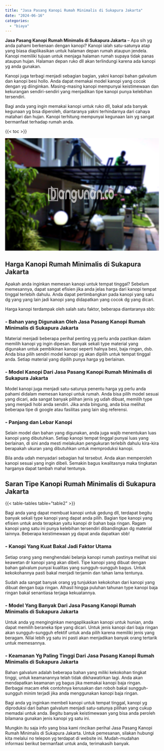 ```yaml
---
title: "Jasa Pasang Kanopi Rumah Minimalis di Sukapura Jakarta"
date: "2024-06-16"
categories: 
  - "biaya"
---
```


**Jasa Pasang Kanopi Rumah Minimalis di Sukapura Jakarta** – Apa sih yg anda pahami berkenaan dengan kanopi? Kanopi ialah satu-satunya atap yang biasa diaplikasikan untuk halaman depan rumah ataupun jendela. Kanopi memiliki tujuan untuk menjaga halaman rumah supaya tidak panas ataupun hujan. Halaman depan ruko dll akan terlindungi karena ada kanopi yg anda gunakan.

Kanopi juga terbagi menjadi sebagian bagian, yakni kanopi bahan galvalum dan kanopi besi hollo. Anda dapat memakai model kanopi yang cocok dengan yg diinginkan. Masing-masing kanopi mempunyai keistimewaan dan kekurangan sendiri-sendiri yang menjadikan tipe kanopi punya kelebihan tersendiri.

Bagi anda yang ingin memakai kanopi untuk ruko dll, bakal ada banyak kegunaan yg bisa diperoleh, diantaranya yakni terhindarnya dari cahaya matahari dan hujan. Kanopi terhitung mempunyai kegunaan lain yg sangat bermanfaat terhadap rumah anda.

{{< toc >}}

![Jasa Pasang Kanopi Rumah Minimalis di Sukapura Jakarta](/images/harga-kanopi-minimalis-47.png)

## Harga Kanopi Rumah Minimalis di Sukapura Jakarta

Apakah anda inginkan memesan kanopi untuk tempat tinggal? Sebelum memesannya, dapat sangat efisien jika anda jelas harga dari kanopi tempat tinggal terlebih dahulu. Anda dapat pertimbangkan pada kanopi yang satu dg yang yang lain jadi kanopi yang didapatkan yang cocok dg yang dicari.

Harga kanopi terdampak oleh salah satu faktor, beberapa diantaranya sbb:

### \- Bahan yang Digunakan Oleh Jasa Pasang Kanopi Rumah Minimalis di Sukapura Jakarta

Material menjadi beberapa perihal penting yg perlu anda pastikan dalam memilih kanopi yg ingin dipesan. Banyak sekali type material yang digunakan untuk pembikinan kanopi seperti halnya besi, baja ringan, dsb. Anda bisa pilih sendiri model kanopi yg akan dipilih untuk tempat tinggal anda. Setiap material yang dipilih punya harga yg berlainan.

### \- Model Kanopi Dari Jasa Pasang Kanopi Rumah Minimalis di Sukapura Jakarta

Model kanopi juga menjadi satu-satunya penentu harga yg perlu anda pahami didalam memesan kanopi untuk rumah. Anda bisa pilih model sesuai yang dicari, ada sangat banyak pilihan jenis yg udah dibuat, memilih type yang menjadi hobi anda sendiri. Jika anda bingung, anda bisa melihat beberapa tipe di google atau fasilitas yang lain sbg referensi.

### \- Panjang dan Lebar Kanopi

Selain model dan bahan yang digunakan, anda juga wajib menentukan luas kanopi yang dibutuhkan. Setiap kanopi tempat tinggal punyai luas yang berlainan, di sini anda mesti melakukan pengukuran terlebih dahulu kira-kira berapakah ukuran yang dibutuhkan untuk memproduksi kanopi.

Bila anda udah menyadari sebagian hal tersebut. Anda akan memperoleh kanopi sesuai yang ingin dibeli. Semakin bagus kwalitasnya maka tingkatan harganya dapat tambah mahal tentunya.

## Saran Tipe Kanopi Rumah Minimalis di Sukapura Jakarta

{{< table-tables table="table2" >}}

Bagi anda yang dapat membuat kanopi untuk gedung dll, terdapat begitu banyak sekali type kanopi yang dapat anda pilih. Bagian tipe kanopi yang efisien untuk anda terapkan yaitu kanopi dr bahan baja ringan. Ragam kanopi yang satu ini punya kelebihan tersendiri dibandingkan dg material lainnya. Beberapa keistimewaan yg dapat anda dapatkan sbb!

### \- Kanopi Yang Kuat Bakal Jadi Faktor Utama

Setiap orang yang menghendaki belanja kanopi rumah pastinya melihat sisi keawetan dr kanopi yang akan dibeli. Tipe kanopi yang dibuat dengan bahan galvalum punyai kualitas yang sungguh-sungguh bagus. Untuk kekokohannya pasti bakal menjadi terjamin dan tahan lama tentunya.

Sudah ada sangat banyak orang yg tunjukkan kekokohan dari kanopi yang dibuat dengan baja ringan. Alhasil hingga puluhan tahunan type kanopi baja ringan bakal senantiasa terjaga kekuatannya.

### \- Model Yang Banyak Dari Jasa Pasang Kanopi Rumah Minimalis di Sukapura Jakarta

Untuk anda yg menginginkan mengaplikasikan kanopi untuk hunian, anda dapat memilih beraneka tipe yang dicari. Untuk jenis kanopi dari baja ringan akan sungguh-sungguh efektif untuk anda pilih karena memiliki jenis yang beragam. Nilai lebih yg satu ini pasti akan menjadikan banyak orang tertarik untuk memesannya.

### \- Keamanan Yg Paling Tinggi Dari Jasa Pasang Kanopi Rumah Minimalis di Sukapura Jakarta

Bahan galvalum adalah beberapa bahan yang miliki kekokohan tingkat tinggi, untuk keamanannya telah tidak dikhawatirkan lagi. Anda akan mendapatkan keamanan yg bagus jika memakai kanopi baja ringan. Berbagai macam efek contohnya kerusakan dan roboh bakal sungguh-sungguh minim terjadi jika anda menggunakan kanopi baja ringan.

Bagi anda yg inginkan membeli kanopi untuk tempat tinggal, kanopi yg diproduksi dari bahan galvalum menjadi satu-satunya pilihan yang cukup memadai untuk anda. Begitu banyak keistimewaan yang bisa anda peroleh bilamana gunakan jenis kanopi yg satu ini.

Mungkin itu saja info yang bisa kami rincikan perihal Jasa Pasang Kanopi Rumah Minimalis di Sukapura Jakarta. Untuk pemesanan, silakan hubungi kita melalui no telepon yg terdapat di website ini. Mudah-mudahan informasi berikut bermanfaat untuk anda, terimakasih banyak.
